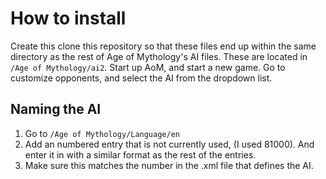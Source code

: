 
# How to install

Create this clone this repository so that these files end up within the same directory as the rest of Age of Mythology's AI files.  These are located in
```/Age of Mythology/ai2```.
Start up AoM, and start a new game. Go to customize opponents, and select the AI from the dropdown list.

## Naming the AI
1. Go to ```/Age of Mythology/Language/en```
2. Add an numbered entry that is not currently used, (I used 81000). And enter it in with a similar format as the rest of the entries.
3. Make sure this matches the number in the .xml file that defines the AI.
